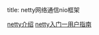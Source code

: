 title: netty网络通信nio框架 

[netty介绍](/pages/dokuwiki/netty/netty介绍)
[netty入门一用户指南](/pages/dokuwiki/netty/netty入门1)